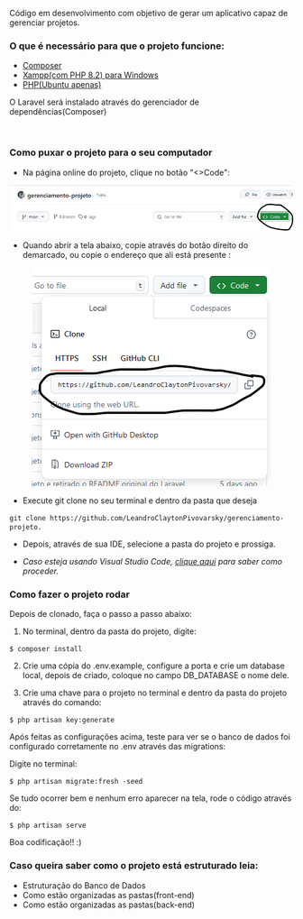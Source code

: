 Código em desenvolvimento com objetivo de gerar um aplicativo capaz de gerenciar projetos.


<h3>O que é necessário para que o projeto funcione:</h3>

- <a href="https://getcomposer.org/download/">Composer</a>
- <a href="https://sourceforge.net/projects/xampp/files/">Xampp(com PHP 8.2) para Windows</a>
- <a href = "https://ubuntu.com/server/docs/how-to-install-and-configure-php"> PHP(Ubuntu apenas)</a>
<p>O Laravel será instalado através do gerenciador de dependências(Composer)</p>

<br/>

<h3>Como puxar o projeto para o seu computador</h3>

- Na página online do projeto, clique no botão "<>Code":
<p align = center><img src= "./thingsForReadme/img/clonegit.png"></p>

- Quando abrir a tela abaixo, copie através do botão direito do demarcado, ou copie o endereço que ali está presente :
<div align = center><img src= "./thingsForReadme/img/clonegit1.png"></div>

- Execute git clone no seu terminal e dentro da pasta que deseja

```
git clone https://github.com/LeandroClaytonPivovarsky/gerenciamento-projeto.
```

- Depois, através de sua IDE, selecione a pasta do projeto e prossiga.

- _Caso esteja usando Visual Studio Code, <a href="./thingsForReadme/VSCodeTutorial.md">clique aqui</a> para saber como proceder._


<h3>Como fazer o projeto rodar</h3>


Depois de clonado, faça o passo a passo abaixo:

1. No terminal, dentro da pasta do projeto, digite:


```
$ composer install
```

2. Crie uma cópia do .env.example, configure a porta e <a>crie um database local</a>, depois de criado, coloque no campo DB_DATABASE o nome dele.

3. Crie uma chave para o projeto no terminal e dentro da pasta do projeto através do comando:

```
$ php artisan key:generate
```

Após feitas as configurações acima, teste para ver se o banco de dados foi configurado corretamente no .env através das migrations:

Digite no terminal:

```
$ php artisan migrate:fresh -seed
```

Se tudo ocorrer bem e nenhum erro aparecer na tela, rode o código  através do:

```
$ php artisan serve
```
Boa codificação!! :)

<h3>Caso queira saber como o projeto está estruturado leia:</h3>

- <a>Estruturação do Banco de Dados</a>
- <a>Como estão organizadas as pastas(front-end)</a>
- <a>Como estão organizadas as pastas(back-end)</a>

